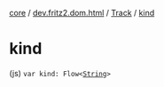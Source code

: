 [core](../../index.md) / [dev.fritz2.dom.html](../index.md) / [Track](index.md) / [kind](./kind.md)

# kind

(js) `var kind: Flow<`[`String`](https://kotlinlang.org/api/latest/jvm/stdlib/kotlin/-string/index.html)`>`